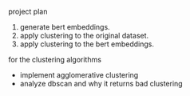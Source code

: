 project plan

1. generate bert embeddings.
2. apply clustering to the original dataset.
3. apply clustering to the bert embeddings.

for the clustering algorithms

- implement agglomerative clustering
- analyze dbscan and why it returns bad clustering
